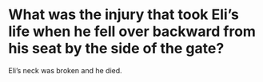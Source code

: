 # What was the injury that took Eli’s life when he fell over backward from his seat by the side of the gate?

Eli’s neck was broken and he died.
